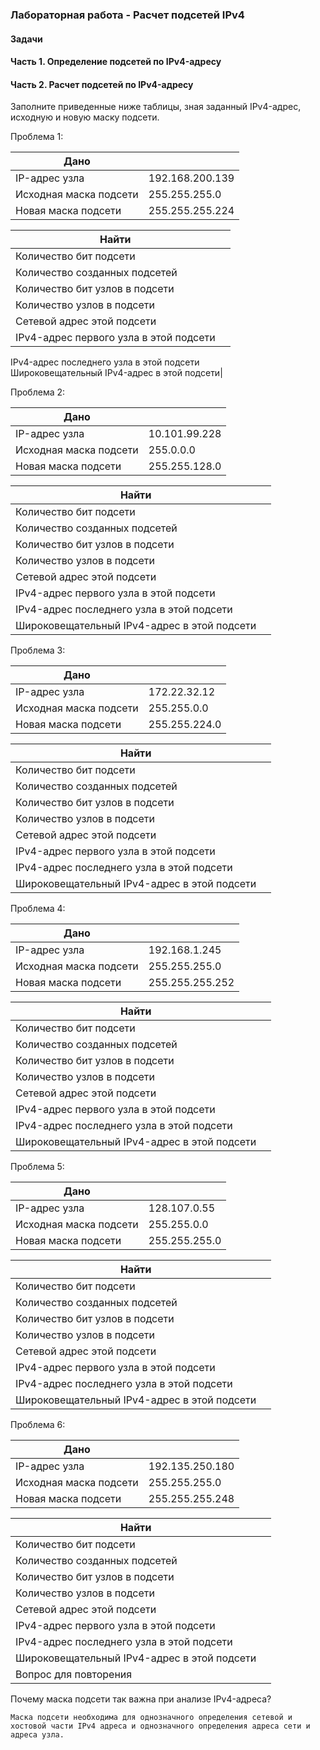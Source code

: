 ### Лабораторная работа - Расчет подсетей IPv4 

#### Задачи
#### Часть 1. Определение подсетей по IPv4-адресу
#### Часть 2. Расчет подсетей по IPv4-адресу

Заполните приведенные ниже таблицы, зная заданный IPv4-адрес, исходную и новую маску подсети.

Проблема 1: 

Дано|   |
---|---
IP-адрес узла|	192.168.200.139
Исходная маска подсети|	255.255.255.0
Новая маска подсети|	255.255.255.224

Найти|  |
---|---
Количество бит подсети|	
Количество созданных подсетей|	
Количество бит узлов в подсети|	
Количество узлов в подсети|	
Сетевой адрес этой подсети|
IPv4-адрес первого узла в этой подсети|	
IPv4-адрес последнего узла в этой подсети	
Широковещательный IPv4-адрес в этой подсети|	

Проблема 2: 

Дано|  |
---|---
IP-адрес узла|	10.101.99.228
Исходная маска подсети|	255.0.0.0
Новая маска подсети|	255.255.128.0

Найти|  |
---|---
Количество бит подсети|	
Количество созданных подсетей|	
Количество бит узлов в подсети|	
Количество узлов в подсети|
Сетевой адрес этой подсети|	
IPv4-адрес первого узла в этой подсети|	
IPv4-адрес последнего узла в этой подсети|	
Широковещательный IPv4-адрес в этой подсети|

Проблема 3:

Дано|  |
---|---
IP-адрес узла|	172.22.32.12
Исходная маска подсети|	255.255.0.0
Новая маска подсети|	255.255.224.0

Найти|  |
---|---
Количество бит подсети|	
Количество созданных подсетей|	
Количество бит узлов в подсети|	
Количество узлов в подсети|	
Сетевой адрес этой подсети|	
IPv4-адрес первого узла в этой подсети|	
IPv4-адрес последнего узла в этой подсети|	
Широковещательный IPv4-адрес в этой подсети|

Проблема 4: 

Дано|  |
---|---
IP-адрес узла|	192.168.1.245
Исходная маска подсети|	255.255.255.0
Новая маска подсети|	255.255.255.252

Найти|  |
---|---
Количество бит подсети|	
Количество созданных подсетей|	
Количество бит узлов в подсети|	
Количество узлов в подсети|	
Сетевой адрес этой подсети|	
IPv4-адрес первого узла в этой подсети|	
IPv4-адрес последнего узла в этой подсети|	
Широковещательный IPv4-адрес в этой подсети|

Проблема 5: 

Дано|  |
---|---
IP-адрес узла|	128.107.0.55
Исходная маска подсети|	255.255.0.0
Новая маска подсети|	255.255.255.0

Найти|  |
---|---
Количество бит подсети|	
Количество созданных подсетей|
Количество бит узлов в подсети|	
Количество узлов в подсети|	
Сетевой адрес этой подсети|	
IPv4-адрес первого узла в этой подсети|	
IPv4-адрес последнего узла в этой подсети|	
Широковещательный IPv4-адрес в этой подсети|	

Проблема 6:

Дано|  |
---|---
IP-адрес узла|	192.135.250.180
Исходная маска подсети|	255.255.255.0
Новая маска подсети|	255.255.255.248

Найти|  |
---|---
Количество бит подсети|	
Количество созданных подсетей|	
Количество бит узлов в подсети|	
Количество узлов в подсети|	
Сетевой адрес этой подсети|	
IPv4-адрес первого узла в этой подсети|	
IPv4-адрес последнего узла в этой подсети|	
Широковещательный IPv4-адрес в этой подсети|	
Вопрос для повторения|

Почему маска подсети так важна при анализе IPv4-адреса?

`
Маска подсети необходима для однозначного определения сетевой и хостовой части IPv4 адреса
и однозначного определения адреса сети и адреса узла.
`

